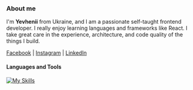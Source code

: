 

### About me

<p>I'm <b>Yevhenii</b> from Ukraine,  and I am a passionate self-taught frontend developer. I really enjoy learning languages and frameworks like React. I take great care in the experience, architecture, and code quality of the things I build.</p>

  [Facebook](https://www.facebook.com/) | [Instagram](https://www.instagram.com/) | [LinkedIn](https://www.linkedin.com/)
  
#### Languages and Tools
[![My Skills](https://skills.thijs.gg/icons?i=html,css,bootstrap,git,js,react)](https://skills.thijs.gg)
